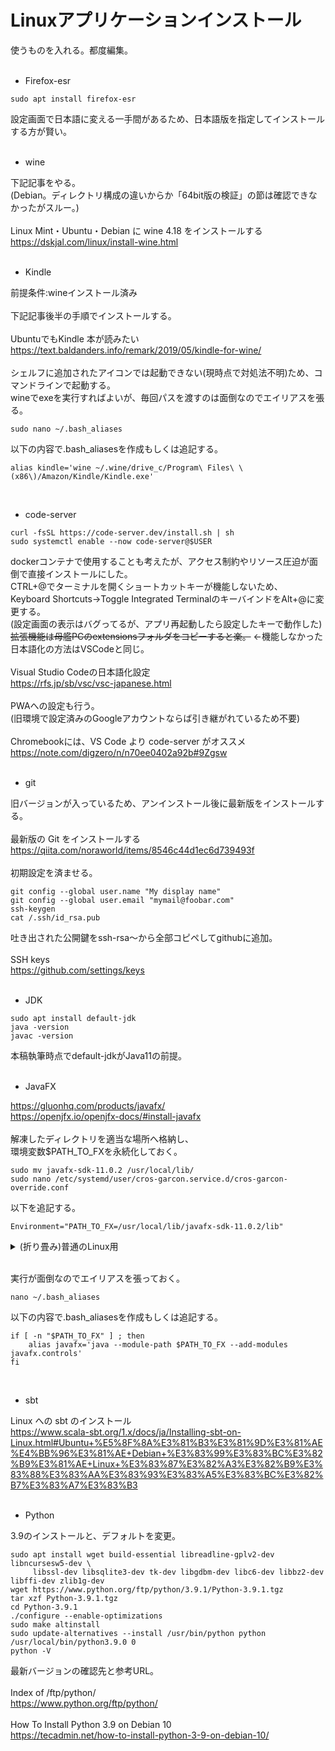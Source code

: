 # Linuxアプリケーションインストール
使うものを入れる。都度編集。  
<br>

- Firefox-esr  

~~~
sudo apt install firefox-esr  
~~~

設定画面で日本語に変える一手間があるため、日本語版を指定してインストールする方が賢い。  
<br>

- wine  

下記記事をやる。  
(Debian。ディレクトリ構成の違いからか「64bit版の検証」の節は確認できなかったがスルー。)  
<br>
Linux Mint・Ubuntu・Debian に wine 4.18 をインストールする  
https://dskjal.com/linux/install-wine.html  
<br>

- Kindle  

前提条件:wineインストール済み  
<br>
下記記事後半の手順でインストールする。  
<br>
UbuntuでもKindle 本が読みたい  
https://text.baldanders.info/remark/2019/05/kindle-for-wine/  
<br>
シェルフに追加されたアイコンでは起動できない(現時点で対処法不明)ため、コマンドラインで起動する。  
wineでexeを実行すればよいが、毎回パスを渡すのは面倒なのでエイリアスを張る。  

~~~
sudo nano ~/.bash_aliases
~~~  

以下の内容で.bash_aliasesを作成もしくは追記する。  

~~~
alias kindle='wine ~/.wine/drive_c/Program\ Files\ \(x86\)/Amazon/Kindle/Kindle.exe'
~~~
<br>

- code-server  

~~~
curl -fsSL https://code-server.dev/install.sh | sh  
sudo systemctl enable --now code-server@$USER  
~~~

dockerコンテナで使用することも考えたが、アクセス制約やリソース圧迫が面倒で直接インストールにした。  
CTRL+@でターミナルを開くショートカットキーが機能しないため、  
Keyboard Shortcuts→Toggle Integrated TerminalのキーバインドをAlt+@に変更する。  
(設定画面の表示はバグってるが、アプリ再起動したら設定したキーで動作した)  
~~拡張機能は母艦PCのextensionsフォルダをコピーすると楽。~~ ←機能しなかった  
日本語化の方法はVSCodeと同じ。  
<br>
Visual Studio Codeの日本語化設定  
https://rfs.jp/sb/vsc/vsc-japanese.html  
<br>
PWAへの設定も行う。  
(旧環境で設定済みのGoogleアカウントならば引き継がれているため不要)  
<br>
Chromebookには、VS Code より code-server がオススメ  
https://note.com/digzero/n/n70ee0402a92b#9Zgsw  
<br>

- git  

旧バージョンが入っているため、アンインストール後に最新版をインストールする。  
<br>
最新版の Git をインストールする  
https://qiita.com/noraworld/items/8546c44d1ec6d739493f  
<br>
初期設定を済ませる。  
~~~
git config --global user.name "My display name"  
git config --global user.email "mymail@foobar.com"  
ssh-keygen  
cat /.ssh/id_rsa.pub
~~~
吐き出された公開鍵をssh-rsa～から全部コピペしてgithubに追加。  
<br>
SSH keys  
https://github.com/settings/keys  
<br>
- JDK  

~~~
sudo apt install default-jdk  
java -version  
javac -version  
~~~
本稿執筆時点でdefault-jdkがJava11の前提。  
<br>

- JavaFX  

https://gluonhq.com/products/javafx/  
https://openjfx.io/openjfx-docs/#install-javafx  
<br>
解凍したディレクトリを適当な場所へ格納し、  
環境変数$PATH_TO_FXを永続化しておく。  
~~~
sudo mv javafx-sdk-11.0.2 /usr/local/lib/  
sudo nano /etc/systemd/user/cros-garcon.service.d/cros-garcon-override.conf   
~~~
以下を追記する。  
~~~
Environment="PATH_TO_FX=/usr/local/lib/javafx-sdk-11.0.2/lib"
~~~

<details>  
<summary>(折り畳み)普通のLinux用</summary>
<br>
.profileに環境変数を設定。  
<br>
  
~~~
nano ~/.profile  
~~~
~~~
# here my settings
if [ -d "/usr/local/lib/javafx-sdk-11.0.2/lib" ] ; then
    PATH_TO_FX="/usr/local/lib/javafx-sdk-11.0.2/lib"
fi
~~~  
<br>    
―――折り畳みここまで―――  

</details>
<br>
  
実行が面倒なのでエイリアスを張っておく。  
~~~
nano ~/.bash_aliases  
~~~
以下の内容で.bash_aliasesを作成もしくは追記する。  
~~~
if [ -n "$PATH_TO_FX" ] ; then
    alias javafx='java --module-path $PATH_TO_FX --add-modules javafx.controls'
fi

~~~
<br>

- sbt  

Linux への sbt のインストール  
https://www.scala-sbt.org/1.x/docs/ja/Installing-sbt-on-Linux.html#Ubuntu+%E5%8F%8A%E3%81%B3%E3%81%9D%E3%81%AE%E4%BB%96%E3%81%AE+Debian+%E3%83%99%E3%83%BC%E3%82%B9%E3%81%AE+Linux+%E3%83%87%E3%82%A3%E3%82%B9%E3%83%88%E3%83%AA%E3%83%93%E3%83%A5%E3%83%BC%E3%82%B7%E3%83%A7%E3%83%B3  
<br>

- Python  

3.9のインストールと、デフォルトを変更。  
~~~
sudo apt install wget build-essential libreadline-gplv2-dev libncursesw5-dev \
     libssl-dev libsqlite3-dev tk-dev libgdbm-dev libc6-dev libbz2-dev libffi-dev zlib1g-dev  
wget https://www.python.org/ftp/python/3.9.1/Python-3.9.1.tgz  
tar xzf Python-3.9.1.tgz  
cd Python-3.9.1  
./configure --enable-optimizations  
sudo make altinstall  
sudo update-alternatives --install /usr/bin/python python /usr/local/bin/python3.9.0 0  
python -V
~~~
最新バージョンの確認先と参考URL。  
<br>
Index of /ftp/python/  
https://www.python.org/ftp/python/  
<br>
How To Install Python 3.9 on Debian 10  
https://tecadmin.net/how-to-install-python-3-9-on-debian-10/  
<br>
